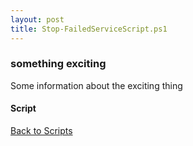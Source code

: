 ```yaml
---
layout: post
title: Stop-FailedServiceScript.ps1
---
```


### something exciting

Some information about the exciting thing

#### Script

<script src="https://gist-it.appspot.com/github.com/BanterBoy/scripts-blog/blob/master/PowerShell/scripts/Stop-FailedServiceScript.ps1"></script>

<a href="/menu/_pages/scripts.html">Back to Scripts</a>
